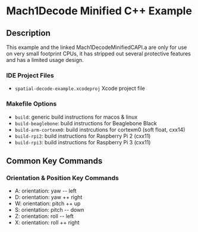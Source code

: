 # Mach1Decode Minified C++ Example

## Description
This example and the linked Mach1DecodeMinifiedCAPI.a are only for use on very small footprint CPUs, it has stripped out several protective features and has a limited usage design.

### IDE Project Files
 - `spatial-decode-example.xcodeproj` Xcode project file

### Makefile Options
 - `build`: generic build instructions for macos & linux
 - `build-beaglebone`: build instructions for Beaglebone Black
 - `build-arm-cortexm0`: build instrcutions for cortexm0 (soft float, cxx14)
 - `build-rpi2`: build instructions for Raspberry Pi 2 (cxx11)
 - `build-rpi3`: build instructions for Raspberry Pi 3 (cxx11)

## Common Key Commands

### Orientation & Position Key Commands
 - A: orientation: yaw -- left
 - D: orientation: yaw ++ right
 - W: orientation: pitch ++ up
 - S: orientation: pitch -- down
 - Z: orientation: roll -- left
 - X: orientation: roll ++ right